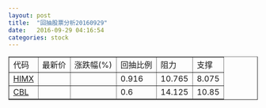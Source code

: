 ```yaml
---
layout: post
title:  "回抽股票分析20160929"
date:   2016-09-29 04:16:54
categories: stock
---
```

<script type="text/javascript">
var stockList = []
stockList.push('gb_himx');
stockList.push('gb_cbl');
</script>
<table border="1">
 <tr>
 <td>代码</td>
 <td>最新价</td>
 <td>涨跌幅(%)</td>
 <td>回抽比例</td>
 <td>阻力</td>
 <td>支撑</td>
</tr>
  <tr id="himx">
  <td><a href="http://stock.finance.sina.com.cn/usstock/quotes/HIMX.html" target="_blank">HIMX</a></td><td></td><td></td><td>0.916</td><td>10.765</td><td>8.075</td></tr>
  <tr id="cbl">
  <td><a href="http://stock.finance.sina.com.cn/usstock/quotes/CBL.html" target="_blank">CBL</a></td><td></td><td></td><td>0.6</td><td>14.125</td><td>10.85</td></tr>
</table>
